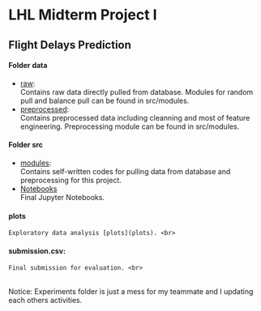 # LHL Midterm Project I
## Flight Delays Prediction
#### Folder data
* [raw](data/raw):<br>
    Contains raw data directly pulled from database. Modules for random pull and balance pull can be found in src/modules. <br>
* [preprocessed](data/preprocessed):<br>
    Contains preprocessed data including cleanning and most of feature engineering. Preprocessing module can be found in src/modules. <br>
#### Folder src <br>
* [modules](src/modules): <br>
    Contains self-written codes for pulling data from database and preprocessing for this project. <br>
* [Notebooks](src/notebooks) <br>
    Final Jupyter Notebooks. <br>
#### plots <br>
    Exploratory data analysis [plots](plots). <br>
#### submission.csv: <br>
    Final submission for evaluation. <br>
<br>
Notice: Experiments folder is just a mess for my teammate and I updating each others activities.

